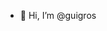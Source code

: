 - 👋 Hi, I’m @guigros

<!---
guigros/guigros is a ✨ special ✨ repository because its `README.md` (this file) appears on your GitHub profile.
You can click the Preview link to take a look at your changes.
--->
